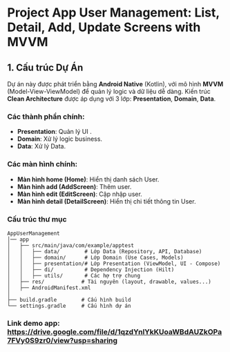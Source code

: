 
#  Project App User Management: List, Detail, Add, Update Screens with MVVM

## 1. Cấu trúc Dự Án

Dự án này được phát triển bằng **Android Native** (Kotlin), với mô hình **MVVM** (Model-View-ViewModel) để quản lý logic và dữ liệu dễ dàng.
Kiến trúc **Clean Architecture** được áp dụng với 3 lớp: **Presentation**, **Domain**, **Data**.
### Các thành phần chính:
- **Presentation**: Quản lý UI .
- **Domain**: Xử lý logic business.
- **Data**: Xử lý Data.

### Các màn hình chính:
- **Màn hình home (Home)**: Hiển thị danh sách User.
- **Màn hình add (AddScreen)**: Thêm user.
- **Màn hình edit (EditScreen)**: Cập nhập user.
- **Màn hình detail (DetailScreen)**: Hiển thị chi tiết thông tin User.

### Cấu trúc thư mục
```
AppUserManagement
│── app
│   ├── src/main/java/com/example/apptest
│   │   ├── data/        # Lớp Data (Repository, API, Database)
│   │   ├── domain/      # Lớp Domain (Use Cases, Models)
│   │   ├── presentation/# Lớp Presentation (ViewModel, UI - Compose)
│   │   ├── di/          # Dependency Injection (Hilt)
│   │   ├── utils/       # Các hợ trợ chung
│   ├── res/            # Tài nguyên (layout, drawable, values...)
│   ├── AndroidManifest.xml
│
├── build.gradle        # Cấu hình build
└── settings.gradle     # Cấu hình dự án
```

### Link demo app: https://drive.google.com/file/d/1qzdYnlYkKUoaWBdAUZkOPa7FVy0S9zr0/view?usp=sharing
